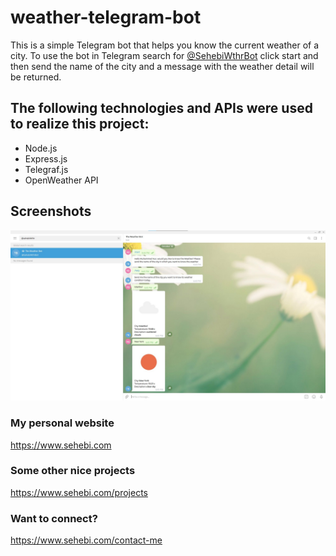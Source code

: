 # weather-telegram-bot
This is a simple Telegram bot that helps you know the current weather of a city.
To use the bot in Telegram search for <a href="https://t.me/SehebiWthrBot">@SehebiWthrBot</a> click start and then send the name of the city and a message with the weather detail will be returned.

## The following technologies and APIs were used to realize this project:
* Node.js
* Express.js
* Telegraf.js
* OpenWeather API 

## Screenshots
![Screen 1](screenshots/sehebi-weather-bot.jpg?raw=true "Title")

### My personal website
https://www.sehebi.com
### Some other nice projects 
https://www.sehebi.com/projects
### Want to connect?
https://www.sehebi.com/contact-me
